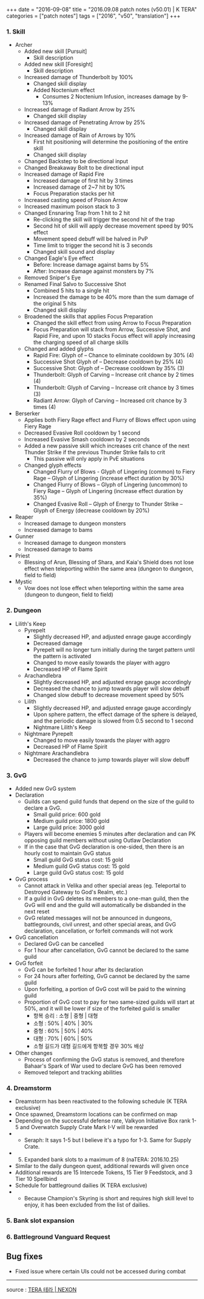 +++
date = "2016-09-08"
title = "2016.09.08 patch notes (v50.01) | K TERA"
categories = ["patch notes"]
tags = ["2016", "v50", "translation"]
+++

### 1. Skill
- Archer
  - Added new skill [Pursuit]
    - Skill description
  - Added new skill [Foresight]
    - Skill description
  - Increased damage of Thunderbolt by 100%
    - Changed skill display
    - Added Noctenium effect
      - Consumes 2 Noctenium Infusion, increases damage by 9-13%
  - Increased damage of Radiant Arrow by 25%
    - Changed skill display
  - Increased damage of Penetrating Arrow by 25%
    - Changed skill display
  - Increased damage of Rain of Arrows by 10%
    - First hit positioning will determine the positioning of the entire skill
    - Changed skill display
  - Changed Backstep to be directional input
  - Changed Breakaway Bolt to be directional input
  - Increased damage of Rapid Fire
    - Increased damage of first hit by 3 times
    - Increased damage of 2~7 hit by 10%
    - Focus Preparation stacks per hit
  - Increased casting speed of Poison Arrow
  - Increased maximum poison stack to 3
  - Changed Ensnaring Trap from 1 hit to 2 hit
    - Re-clicking the skill will trigger the second hit of the trap
    - Second hit of skill will apply decrease movement speed by 90% effect
    - Movement speed debuff will be halved in PvP
    - Time limit to trigger the second hit is 3 seconds
    - Changed skill sound and display
  - Changed Eagle's Eye effect
    - Before: Increase damage against bams by 5%
    - After: Increase damage against monsters by 7%
  - Removed Sniper's Eye
  - Renamed Final Salvo to Successive Shot
    - Combined 5 hits to a single hit
    - Increased the damage to be 40% more than the sum damage of the original 5 hits
    - Changed skill display
  - Broadened the skills that applies Focus Preparation
    - Changed the skill effect from using Arrow to Focus Preparation
    - Focus Preparation will stack from Arrow, Successive Shot, and Rapid Fire, and upon 10 stacks Focus effect will apply increasing the charging speed of all charge skills
  - Changed and added glyphs
    - Rapid Fire: Glyph of – Chance to eliminate cooldown by 30% (4)
    - Successive Shot Glyph of – Decrease cooldown by 25% (4)
    - Successive Shot: Glyph of – Decrease cooldown by 35% (3)
    - Thunderbolt: Glyph of Carving – Increase crit chance by 2 times (4)
    - Thunderbolt: Glyph of Carving – Increase crit chance by 3 times (3)
    - Radiant Arrow: Glyph of Carving – Increased crit chance by 3 times (4)
- Berserker
  - Applies both Fiery Rage effect and Flurry of Blows effect upon using Fiery Rage
  - Decreased Evasive Roll cooldown by 1 second
  - Increased Evasive Smash cooldown by 2 seconds
  - Added a new passive skill which increases crit chance of the next Thunder Strike if the previous Thunder Strike fails to crit
    - This passive will only apply in PvE situations
  - Changed glyph effects
    - Changed Flurry of Blows - Glyph of Lingering (common) to Fiery Rage – Glyph of Lingering (increase effect duration by 30%)
    - Changed Flurry of Blows – Glyph of Lingering (uncommon) to Fiery Rage – Glyph of Lingering (increase effect duration by 35%)
    - Changed Evasive Roll – Glyph of Energy to Thunder Strike – Glyph of Energy (decrease cooldown by 20%)
- Reaper
  - Increased damage to dungeon monsters
  - Increased damage to bams
- Gunner
  - Increased damage to dungeon monsters
  - Increased damage to bams
- Priest
  - Blessing of Arun, Blessing of Shara, and Kaia's Shield does not lose effect when teleporting within the same area (dungeon to dungeon, field to field)
- Mystic
  - Vow does not lose effect when teleporting within the same area (dungeon to dungeon, field to field)

### 2. Dungeon
- Lilith's Keep
  - Pyrepelt
    - Slightly decreased HP, and adjusted enrage gauge accordingly
    - Decreased damage
    - Pyrepelt will no longer turn initially during the target pattern until the pattern is activated
    - Changed to move easily towards the player with aggro
    - Decreased HP of Flame Spirit
  - Arachandlebra
    - Slightly decreased HP, and adjusted enrage gauge accordingly
    - Decreased the chance to jump towards player will slow debuff
    - Changed slow debuff to decrease movement speed by 50%
  - Lilith
    - Slightly decreased HP, and adjusted enrage gauge accordingly
    - Upon sphere pattern, the effect damage of the sphere is delayed, and the periodic damage is slowed from 0.5 second to 1 second
    - Nightmare Lilith's Keep
  - Nightmare Pyrepelt
    - Changed to move easily towards the player with aggro
    - Decreased HP of Flame Spirit
  - Nightmare Arachandlebra
    - Decreased the chance to jump towards player will slow debuff

### 3. GvG
- Added new GvG system
- Declaration
  - Guilds can spend guild funds that depend on the size of the guild to declare a GvG.
    - Small guild price: 600 gold
    - Medium guild price: 1800 gold
    - Large guild price: 3000 gold
  - Players will become enemies 5 minutes after declaration and can PK opposing guild members without using Outlaw Declaration
  - If in the case that GvG declaration is one-sided, then there is an hourly cost to maintain GvG status
    - Small guild GvG status cost: 15 gold
    - Medium guild GvG status cost: 15 gold
    - Large guild GvG status cost: 15 gold
- GvG process
  - Cannot attack in Velika and other special areas (eg. Teleportal to Destroyed Gateway to God's Realm, etc.)
  - If a guild in GvG deletes its members to a one-man guild, then the GvG will end and the guild will automatically be disbanded in the next reset
  - GvG related messages will not be announced in dungeons, battlegrounds, civil unrest, and other special areas, and GvG declaration, cancellation, or forfeit commands will not work
- GvG cancellation
  - Declared GvG can be cancelled
  - For 1 hour after cancellation, GvG cannot be declared to the same guild
- GvG forfeit
  - GvG can be forfeited 1 hour after its declaration
  - For 24 hours after forfeiting, GvG cannot be declared by the same guild
  - Upon forfeiting, a portion of GvG cost will be paid to the winning guild
  - Proportion of GvG cost to pay for two same-sized guilds will start at 50%, and it will be lower if size of the forfeited guild is smaller
    - 항복 승리 : 소형 | 중형 | 대형
    - 소형 : 50% | 40% | 30%
    - 중형 : 60% | 50% | 40%
    - 대형 : 70% | 60% | 50%
    * 소형 길드가 대형 길드에게 항복할 경우 30% 배상 
- Other changes
  - Process of confirming the GvG status is removed, and therefore Bahaar's Spark of War used to declare GvG has been removed
  - Removed teleport and tracking abilities

### 4. Dreamstorm
- Dreamstorm has been reactivated to the following schedule (K TERA exclusive)
- Once spawned, Dreamstorm locations can be confirmed on map
- Depending on the successful defense rate, Valkyon Initiative Box rank 1-5 and Overwatch Supply Crate Mark I-V will be rewarded
- * Seraph: It says 1-5 but I believe it's a typo for 1-3. Same for Supply Crate.
- 5. Expanded bank slots to a maximum of 8 (naTERA: 2016.10.25)
- Similar to the daily dungeon quest, additional rewards will given once
- Additional rewards are 15 Intercede Tokens, 15 Tier 9 Feedstock, and 3 Tier 10 Spellbind
- Schedule for battleground dailies (K TERA exclusive)
- * Because Champion's Skyring is short and requires high skill level to enjoy, it has been excluded from the list of dailies.

### 5. Bank slot expansion

### 6. Battleground Vanguard Request

## Bug fixes

- Fixed issue where certain UIs could not be accessed during combat

----

source : [TERA 테라 | NEXON](http://tera.nexon.com/news/update/view.aspx?n4articlesn=)
